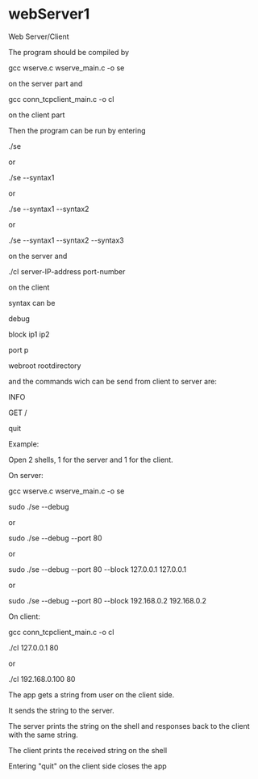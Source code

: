 # webServer1
Web Server/Client

The program should be compiled by 

gcc wserve.c wserve_main.c -o se 

on the server part and

gcc conn_tcpclient_main.c -o cl

on the client part


Then the program can be run by entering

./se 

or

./se --syntax1

or

./se --syntax1 --syntax2

or

./se --syntax1 --syntax2 --syntax3

on the server and 

./cl server-IP-address port-number 

on the client


syntax can be 

debug 

block ip1 ip2

port p

webroot rootdirectory



and the commands wich can be send from client to server are:

INFO 

GET /

quit



Example:


Open 2 shells, 1 for the server and 1 for the client.

On server:

gcc wserve.c wserve_main.c -o se

sudo ./se --debug

or

sudo ./se --debug --port 80

or

sudo ./se --debug --port 80 --block 127.0.0.1 127.0.0.1

or

sudo ./se --debug --port 80 --block 192.168.0.2 192.168.0.2

On client:

gcc conn_tcpclient_main.c -o cl

./cl 127.0.0.1 80

or

./cl 192.168.0.100 80

The app gets a string from user on the client side. 

It sends the string to the server. 

The server prints the string on the shell and responses back to the client with the same string.

The client prints the received string on the shell


Entering "quit" on the client side closes the app

